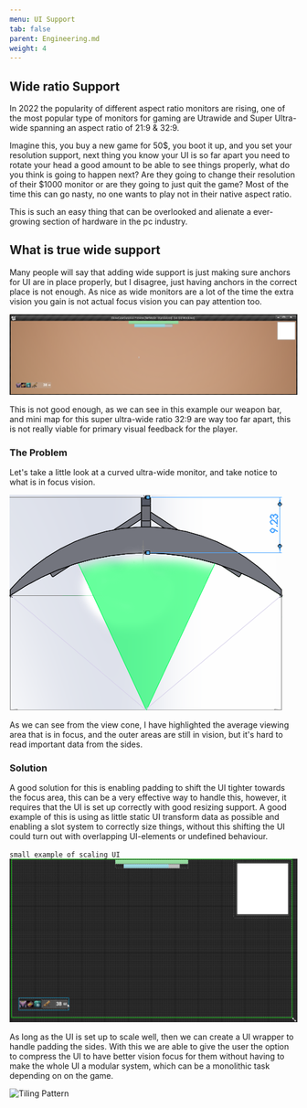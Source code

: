 ```yaml
---
menu: UI Support
tab: false
parent: Engineering.md
weight: 4
---
```


## Wide ratio Support
In 2022 the popularity of different aspect ratio monitors are rising, one of the most popular 
type of monitors for gaming are Utrawide and Super Ultra-wide spanning an aspect ratio of 21:9 & 32:9.

Imagine this, you buy a new game for 50$, you boot it up, and you set your resolution support, next thing
you know your UI is so far apart you need to rotate your head a good amount to be able to see things 
properly, what do you think is going to happen next? Are they going to change their resolution of their
$1000 monitor or are they going to just quit the game? Most of the time this can go nasty, no one wants
to play not in their native aspect ratio. 

This is such an easy thing that can be overlooked and alienate a ever-growing section of hardware in the 
pc industry.

## What is true wide support

Many people will say that adding wide support is just making sure anchors for UI are in place properly, but 
I disagree, just having anchors in the correct place is not enough. As nice as wide monitors are a lot of the
time the extra vision you gain is not actual focus vision you can pay attention too.

![Tiling Pattern](Media/UWExample.png?raw=true "Tiling pattern")

This is not good enough, as we can see in this example our weapon bar, and mini map for this super ultra-wide
ratio 32:9 are way too far apart, this is not really viable for primary visual feedback for the player.

### The Problem
Let's take a little look at a curved ultra-wide monitor, and take notice to what is in focus vision.

![Tiling Pattern](Media/SUW_View.png?raw=true "Tiling pattern")

As we can see from the view cone, I have highlighted the average viewing area that is in focus, and the outer areas
are still in vision, but it's hard to read important data from the sides.

### Solution
A good solution for this is enabling padding to shift the UI tighter towards the focus area, this can be a very
effective way to handle this, however, it requires that the UI is set up correctly with good resizing support.
A good example of this is using as little static UI transform data as possible and enabling a slot system to correctly 
size things, without this shifting the UI could turn out with overlapping UI-elements or undefined behaviour.

``small example of scaling UI``
![Tiling Pattern](Media/ScaleUIExample.gif?raw=true "Tiling pattern")

As long as the UI is set up to scale well, then we can create a UI wrapper to handle padding the sides.
With this we are able to give the user the option to compress the UI to have better vision focus for 
them without having to make the whole UI a modular system, which can be a monolithic task depending on
on the game.

![Tiling Pattern](Media/UWFix.gif?raw=true "Tiling pattern")